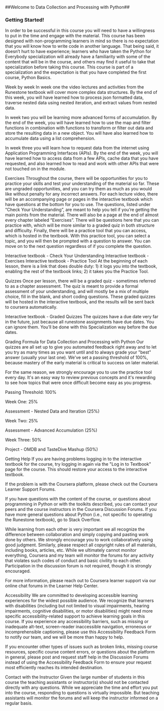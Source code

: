 ##Welcome to Data Collection and Processing with Python##
### Getting Started! ###
In order to be successful in this course you will need to have a willingness to put in the time and engage with the material. This course has been designed with non-programming learners in mind so there is no expectation that you will know how to write code in another language. That being said, it doesn’t hurt to have experience; learners who have taken the Python for Everybody specialization will already have a familiarity with some of the content that will be in the course, and others may find it useful to take that specialization before taking this course. This course is part of a specialization and the expectation is that you have completed the first course, Python Basics.

Week by week
In week one the video lectures and activities from the Runestone textbook will cover more complex data structures. By the end of this week, you will have learned how to process json formatted data, traverse nested data using nested iteration, and extract values from nested data.

In week two you will be learning more advanced forms of accumulation. By the end of the week, you will have learned how to use the map and filter functions in combination with functions to transform or filter out data and store the resulting data in a new object. You will have also learned how to accumulate data using a list comprehension.

In week three you will learn how to request data from the internet using Application Programming Interfaces (APIs). By the end of the week, you will have learned how to access data from a few APIs, cache data that you have requested, and also learned how to read and work with other APIs that were not touched on in the module.

Exercises
Throughout the course, there will be opportunities for you to practice your skills and test your understanding of the material so far. These are ungraded opportunities, and you can try them as much as you would like without penalty for any incorrect answers. For each lecture video, there will be an accompanying page or pages in the interactive textbook which have questions at the bottom for you to use. The questions, listed under “Check Your Understanding”, are meant to help you tell if you’re getting the main points from the material. There will also be a page at the end of almost every chapter labeled “Exercises”. There will be questions here that you can practice with, which will be more similar to a graded quiz in both structure and difficulty. Finally, there will be a practice tool that you can access, which is hosted in the textbook. With this practice tool, you can select a topic, and you will then be prompted with a question to answer. You can move on to the next question regardless of if you complete the question.

Interactive textbook - Check Your Understanding
Interactive textbook - Exercises
Interactive textbook - Practice Tool
At the beginning of each lesson, there is a link that does double duty: 1) it logs you into the textbook, enabling the rest of the textbook links; 2) it takes you the Practice Tool.

Quizzes
Once per lesson, there will be a graded quiz - sometimes referred to as a chapter assessment. The quiz is meant to provide a formal assessment of your understanding, and will mostly be a mix of multiple choice, fill in the blank, and short coding questions. These graded quizzes will be hosted in the interactive textbook, and the results will be sent back to coursera automatically.

Interactive textbook - Graded Quizzes
The quizzes have a due date very far in the future, just because all runestone assignments have due dates. You can ignore them. You’ll be done with this Specialization way before the due dates.

Grading Formula for Data Collection and Processing with Python
Our quizzes are all set up to give you automated feedback right away and to let you try as many times as you want until and to always grade your "best" answer (usually your last one). We've set a passing threshold of 100%, because mastery of the early material is critical to success on later material.

For the same reason, we strongly encourage you to use the practice tool every day. It's an easy way to review previous concepts and it's rewarding to see how topics that were once difficult become easy as you progress.

Passing Threshold: 100%

Week One: 25%

Assessment - Nested Data and Iteration (25%)

Week Two: 25%

Assessment - Advanced Accumulation (25%)

Week Three: 50%

Project - OMDB and TasteDive Mashup (50%)

Getting Help
If you are having problems logging in to the interactive textbook for the course, try logging in again via the "Log in to Textbook" page for the course. This should restore your access to the interactive textbook.

If the problem is with the Coursera platform, please check out the Coursera Learner Support Forums.

If you have questions with the content of the course, or questions about programming in Python or with the toolkits described, you can contact your peers and the course instructors in the Coursera Discussion Forums. If you have more general questions about Python (i.e., not specific to operating the Runestone textbook), go to Stack Overflow.

While learning from each other is very important we all recognize the difference between collaboration and simply copying and pasting work done by others. We strongly encourage you to work collaboratively using good judgment. Similarly, please respect all copyright rules of all materials, including books, articles, etc. While we ultimately cannot monitor everything, Coursera and my team will monitor the forums for any activity that violates such codes of conduct and basic civility to each other. Participation in the discussion forum is not required, though it is strongly encouraged.

For more information, please reach out to Coursera learner support via our online chat forums in the Learner Help Center.

Accessibility
We are committed to developing accessible learning experiences for the widest possible audience. We recognize that learners with disabilities (including but not limited to visual impairments, hearing impairments, cognitive disabilities, or motor disabilities) might need more specific accessibility-related support to achieve learning goals in this course. If you experience any accessibility barriers, such as missing or inadequate alt-text, screen-reader inaccessible navigation, erroneous or incomprehensible captioning, please use this Accessibility Feedback Form to notify our team, and we will be more than happy to help.

If you encounter other types of issues such as broken links, missing course resources, specific course content errors, or questions about the platform in general, please post and request staff help in the Discussion Forums instead of using the Accessibility Feedback Form to ensure your request most efficiently reaches its intended destination.

Contact with the Instructor
Given the large number of students in this course the teaching assistants or instructor(s) should not be contacted directly with any questions. While we appreciate the time and effort you put into the course, responding to questions is virtually impossible. But teaching assistants will monitor the forums and will keep the instructor informed on a regular basis.